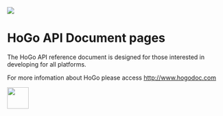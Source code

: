 <!-- LOGO -->
 <img src="http://avalanche.hogodoc.com/HoGo/Images/logo_console.png" />
<!-- End LOGO -->

<!-- Title --> 
HoGo API Document pages
====

<!-- *** Start Content introduction here  *** -->
The HoGo API reference document is designed for those interested in developing for all platforms.

For more infomation about HoGo please access http://www.hogodoc.com

<!-- *** End content introduction *** -->




<a href="https://github.com/hogodev/api/wiki" >
 <img src="http://avalanche.hogodoc.com/img/started.png" height="50"/>
</a>

